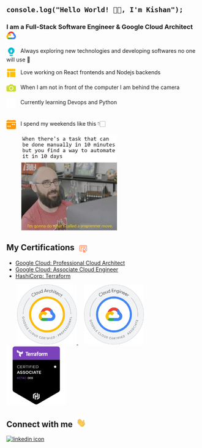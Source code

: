 ## `console.log("Hello World! 👋🏻, I'm Kishan");`

### I am a Full-Stack Software Engineer & Google Cloud Architect &nbsp;<img src="./assets/gcp-logo.svg" width="25px" align="center" alt="google cloud platform icon"/>

<img src="./assets/idea.png" width="25px" align="center" alt="bulb icon"/> &nbsp; Always exploring new technologies and developing softwares no one will use 🥲

<img src="./assets/layout.png" width="25px" align="center" alt="layout icon"/> &nbsp; Love working on React frontends and Nodejs backends

<img src="./assets/camera.png" width="25px" align="center" alt="camera icon"/> &nbsp; When I am not in front of the computer I am behind the camera

<picture>
  <source
    srcset="./assets/shell-light.png"
    media="(prefers-color-scheme: dark)"
  />
  <source
    srcset="./assets/shell-dark.png"
    media="(prefers-color-scheme: light), (prefers-color-scheme: no-preference)"
  />
  <img src="./assets/shell-light.png" width="25px" align="center" alt="shell icon"/> &nbsp; Currently learning Devops and Python
</picture> <br /><br />

<img src="./assets/calendar.png" width="25px" align="center" alt="calendar icon"/> &nbsp; I spend my weekends like this 👇🏻

&nbsp;&nbsp;&nbsp;&nbsp;&nbsp;&nbsp;&nbsp;&nbsp;&nbsp; <img src="./assets/meme.jpg" width="250px" />

## My Certifications &nbsp;<img src="./assets/certificate.png" width="25px" align="center" alt="certificate icon"/>

- [Google Cloud: Professional Cloud Architect](https://www.credly.com/badges/bcff1d62-7cf4-46b1-8dc5-a8e61fc4956c/public_url)
- [Google Cloud: Associate Cloud Engineer](https://www.credly.com/badges/2f0f0fc4-a2e5-4598-bdc3-d37e212295ec/public_url)
- [HashiCorp: Terraform](https://www.credly.com/badges/8b6fad89-c458-42c7-9916-4ad7d3d69eb1/public_url)

&nbsp;&nbsp;&nbsp;&nbsp;&nbsp;&nbsp;
<a href="https://www.credly.com/badges/bcff1d62-7cf4-46b1-8dc5-a8e61fc4956c/public_url">
<img src="./assets/gcp-professional-cloud-architect.png" width="156px" alt="google cloud professional cloud architect badge"/>
</a> &nbsp;&nbsp;&nbsp;
<a href="https://www.credly.com/badges/2f0f0fc4-a2e5-4598-bdc3-d37e212295ec/public_url">
<img src="./assets/gcp-cloud-engineer.png" width="156px" alt="google cloud associate cloud engineer badge"/>
</a>
<a href="https://www.credly.com/badges/8b6fad89-c458-42c7-9916-4ad7d3d69eb1/public_url">
<img src="./assets/hashicorp-terraform.png" width="156px" alt="hashicorp certified terraform associate badge"/>
</a>

## Connect with me &nbsp;<img src="./assets/hello.webp" width="25px" alt="moving hand gesturing hello icon">

<a href="https://www.linkedin.com/in/kishan02patel/">
  <img src="https://img.shields.io/badge/LinkedIn%20-%23005E93.svg?logo=linkedin&logoColor=white" width="100px" alt="linkedin icon"/>
</a>
